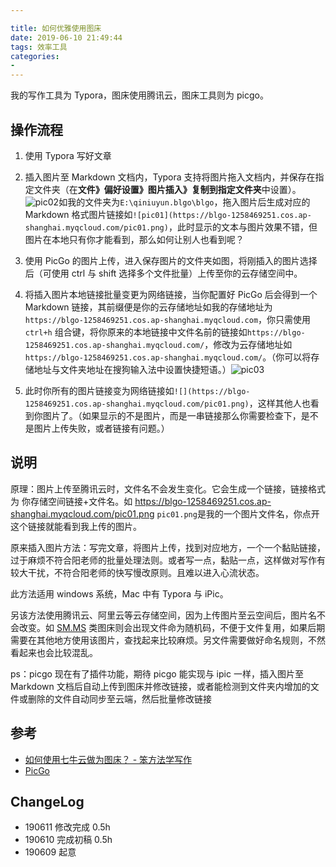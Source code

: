 ```yaml
---

title: 如何优雅使用图床
date: 2019-06-10 21:49:44
tags: 效率工具
categories:
- 
---
```


我的写作工具为 Typora，图床使用腾讯云，图床工具则为 picgo。

<!--more-->

## 操作流程

1. 使用 Typora 写好文章

2. 插入图片至 Markdown 文档内，Typora 支持将图片拖入文档内，并保存在指定文件夹（在**文件》偏好设置》图片插入》复制到指定文件夹**中设置）。![pic02](https://blgo-1258469251.cos.ap-shanghai.myqcloud.com/pic02.png)如我的文件夹为`E:\qiniuyun.blgo\blgo`，拖入图片后生成对应的 Markdown 格式图片链接如`![pic01](https://blgo-1258469251.cos.ap-shanghai.myqcloud.com/pic01.png)`，此时显示的文本与图片效果不错，但图片在本地只有你才能看到，那么如何让别人也看到呢？

3. 使用 PicGo 的图片上传，进入保存图片的文件夹如图，将刚插入的图片选择后（可使用 ctrl 与 shift 选择多个文件批量）上传至你的云存储空间中。

4. 将插入图片本地链接批量变更为网络链接，当你配置好 PicGo 后会得到一个 Markdown 链接，其前缀便是你的云存储地址如我的存储地址为`https://blgo-1258469251.cos.ap-shanghai.myqcloud.com`，你只需使用 `ctrl+h` 组合键，将你原来的本地链接中文件名前的链接如`https://blgo-1258469251.cos.ap-shanghai.myqcloud.com/`，修改为云存储地址如`https://blgo-1258469251.cos.ap-shanghai.myqcloud.com/`。（你可以将存储地址与文件夹地址在搜狗输入法中设置快捷短语。）![pic03](https://blgo-1258469251.cos.ap-shanghai.myqcloud.com/pic03.png)

5. 此时你所有的图片链接变为网络链接如`![](https://blgo-1258469251.cos.ap-shanghai.myqcloud.com/pic01.png)`，这样其他人也看到你图片了。（如果显示的不是图片，而是一串链接那么你需要检查下，是不是图片上传失败，或者链接有问题。）

## 说明

原理：图片上传至腾讯云时，文件名不会发生变化。它会生成一个链接，链接格式为 你存储空间链接+文件名。如 https://blgo-1258469251.cos.ap-shanghai.myqcloud.com/pic01.png `pic01.png`是我的一个图片文件名，你点开这个链接就能看到我上传的图片。

原来插入图片方法：写完文章，将图片上传，找到对应地方，一个一个黏贴链接，过于麻烦不符合阳老师的批量处理法则。或者写一点，黏贴一点，这样做对写作有较大干扰，不符合阳老师的快写慢改原则。且难以进入心流状态。

此方法适用 windows 系统，Mac 中有 Typora 与 iPic。

另该方法使用腾讯云、阿里云等云存储空间，因为上传图片至云空间后，图片名不会改变。如 [SM.MS](http://SM.MS) 类图床则会出现文件命为随机码，不便于文件复用，如果后期需要在其他地方使用该图片，查找起来比较麻烦。另文件需要做好命名规则，不然看起来也会比较混乱。

ps：picgo 现在有了插件功能，期待 picgo 能实现与 ipic 一样，插入图片至 Markdown 文档后自动上传到图床并修改链接，或者能检测到文件夹内增加的文件或删除的文件自动同步至云端，然后批量修改链接

## 参考

- [如何使用七牛云做为图床？ - 笨方法学写作](<https://www.cnfeat.com/blog/2015/11/30/cli-qiniu/>)
- [PicGo](https://molunerfinn.com/PicGo/)

## ChangeLog

- 190611 修改完成 0.5h
- 190610 完成初稿 0.5h
- 190609 起意